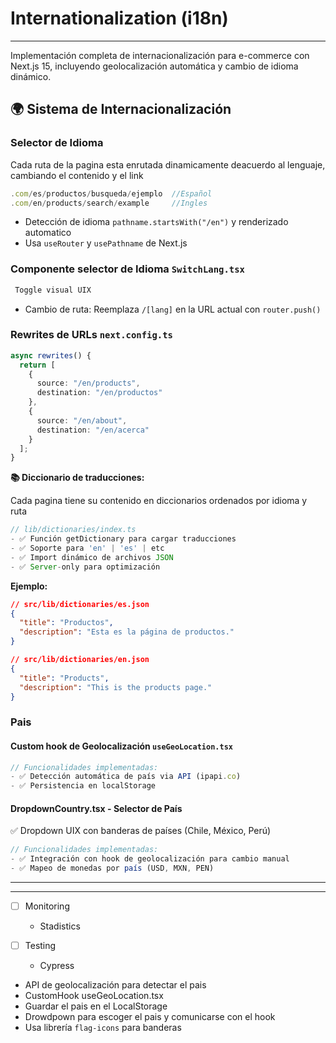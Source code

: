 # Internationalization (i18n)

---

Implementación completa de internacionalización para e-commerce con Next.js 15, incluyendo geolocalización automática y cambio de idioma dinámico.

## 🌍 Sistema de Internacionalización

### Selector de Idioma

Cada ruta de la pagina esta enrutada dinamicamente deacuerdo al lenguaje, cambiando el contenido y el link

```typescript
.com/es/productos/busqueda/ejemplo  //Español
.com/en/products/search/example     //Ingles
```

- Detección de idioma `pathname.startsWith("/en")` y renderizado automatico
- Usa `useRouter` y `usePathname` de Next.js

### Componente selector de Idioma `SwitchLang.tsx`

```typescript
 Toggle visual UIX
```

- Cambio de ruta: Reemplaza `/[lang]` en la URL actual con `router.push()`

### Rewrites de URLs `next.config.ts`

```typescript
async rewrites() {
  return [
    {
      source: "/en/products",
      destination: "/en/productos"
    },
    {
      source: "/en/about",
      destination: "/en/acerca"
    }
  ];
}
```

**📚 Diccionario de traducciones:**

Cada pagina tiene su contenido en diccionarios ordenados por idioma y ruta

```typescript
// lib/dictionaries/index.ts
- ✅ Función getDictionary para cargar traducciones
- ✅ Soporte para 'en' | 'es' | etc
- ✅ Import dinámico de archivos JSON
- ✅ Server-only para optimización
```

**Ejemplo:**

```json
// src/lib/dictionaries/es.json
{
  "title": "Productos",
  "description": "Esta es la página de productos."
}

// src/lib/dictionaries/en.json
{
  "title": "Products",
  "description": "This is the products page."
}
```

### Pais

#### Custom hook de Geolocalización `useGeoLocation.tsx`

```typescript
// Funcionalidades implementadas:
- ✅ Detección automática de país via API (ipapi.co)
- ✅ Persistencia en localStorage
```

#### **DropdownCountry.tsx** - Selector de País

✅ Dropdown UIX con banderas de países (Chile, México, Perú)

```typescript
// Funcionalidades implementadas:
- ✅ Integración con hook de geolocalización para cambio manual
- ✅ Mapeo de monedas por país (USD, MXN, PEN)
```

---

---

- [ ] Monitoring

  - Stadistics

- [ ] Testing

  - Cypress

- API de geolocalización para detectar el pais
- CustomHook useGeoLocation.tsx
- Guardar el pais en el LocalStorage
- Drowdpown para escoger el pais y comunicarse con el hook
- Usa librería `flag-icons` para banderas
